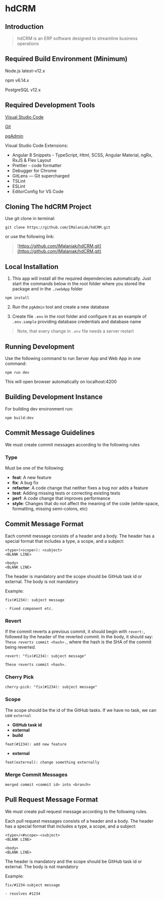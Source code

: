 # hdCRM

## Introduction

> hdCRM is an ERP software designed to streamline business operations

## Required Build Environment (Minimum)

Node.js latest-v12.x

npm v6.14.x

PostgreSQL v12.x

## Required Development Tools

[Visual Studio Code](<[https://code.visualstudio.com/](https://code.visualstudio.com/)>)

[Git](<[https://git-scm.com/](https://git-scm.com/)>)

[pgAdmin](<[https://www.pgadmin.org/](https://www.pgadmin.org/)>)

Visual Studio Code Extensions:

- Angular 8 Snippets - TypeScript, Html, SCSS, Angular Material, ngRx, RxJS & Flex Layout
- Prettier - code formatter
- Debugger for Chrome
- GitLens — Git supercharged
- TSLint
- ESLint
- EditorConfig for VS Code

## Cloning The hdCRM Project

Use git clone in terminal:

```
git clone https://github.com/IMalaniak/hdCRM.git
```

or use the following link:

> [https://github.com/IMalaniak/hdCRM.git](https://github.com/IMalaniak/hdCRM.git)

## Local Installation

1. This app will install all the required dependencies automatically. Just start the commands below in the root folder where you stored the package and in the `./webApp` folder

```
npm install
```

2. Run the `pgAdmin` tool and create a new database

3. Create file `.env` in the root folder and configure it as an example of `.env.sample` providing database credentials and database name

> Note, that every change in `.env` file needs a server restart

<!-- 4. run command npm run prepare-db:dev script to prepare local db -->

## Running Development

Use the following command to run Server App and Web App in one command:

```
npm run dev
```

This will open browser automatically on localhost:4200

## Building Development Instance

For building dev environment run:

```
npm build:dev
```

## Commit Message Guidelines

We must create commit messages according to the following rules

### Type

Must be one of the following:

- **feat**: A new feature
- **fix**: A bug fix
- **refactor**: A code change that neither fixes a bug nor adds a feature
- **test**: Adding missing tests or correcting existing tests
- **perf**: A code change that improves performance
- **style**: Changes that do not affect the meaning of the code (white-space, formatting, missing semi-colons, etc)

## Commit Message Format

Each commit message consists of a header and a body. The header has a special format that includes a type, a scope, and a subject:

```
<type>(<scope>): <subject>
<BLANK LINE>

<body>
<BLANK LINE>
```

The header is mandatory and the scope should be GitHub task id or external. The body is not mandatory

Example:

```
fix(#1234): subject message

- Fixed component etc.
```

### Revert

If the commit reverts a previous commit, it should begin with `revert:`, followed by the header of the reverted commit. In the body, it should say: `These reverts commit <hash>.`, where the hash is the SHA of the commit being reverted.

```
revert: "fix(#1234): subject message"

These reverts commit <hash>.
```

### Cherry Pick

```
cherry-pick: "fix(#1234): subject message"
```

### Scope

The scope should be the id of the GitHub tasks. If we have no task, we can use `external`

- **GitHub task id**
- **external**
- **build**

```
feat(#1234): add new feature
```

- **external**

```
feat(external): change something externally
```

### Merge Commit Messages

```
merged commit <commit id> into <branch>
```

## Pull Request Message Format

We must create pull request message according to the following rules.

Each pull request messages consists of a header and a body. The header has a special format that includes a type, a scope, and a subject:

```
<type>/<#scope>-<subject>
<BLANK LINE>

<body>
<BLANK LINE>
```

The header is mandatory and the scope should be GitHub task id or external. The body is not mandatory

Example:

```
fix/#1234-subject message

- resolves #1234
```
